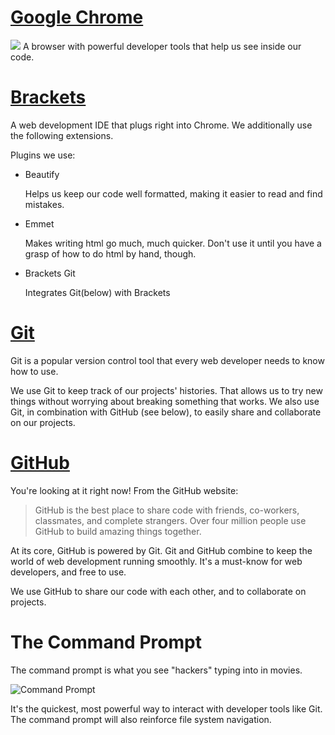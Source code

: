 [Google Chrome][Chrome]
==================
![](https://raw.githubusercontent.com/PitchEngine/code-wyoming/wiki/images/chrome.jpg)
A browser with powerful developer tools that help us see inside our code.

[Brackets][Brackets]
==================
A web development IDE that plugs right into Chrome. We additionally use the following extensions.

Plugins we use:

* Beautify

    Helps us keep our code well formatted, making it easier to read and find mistakes.
* Emmet

    Makes writing html go much, much quicker.
    Don't use it until you have a grasp of how to do html by hand, though.
* Brackets Git

   Integrates Git(below) with Brackets

[Git][Git]
==================
Git is a popular version control tool that every web developer needs to know how to use.

We use Git to keep track of our projects' histories. That allows us to try new things without worrying about breaking something that works.
We also use Git, in combination with GitHub (see below), to easily share and collaborate on our projects.

[GitHub][GitHub]
==================
You're looking at it right now!
From the GitHub website:

>GitHub is the best place to share code with friends, co-workers, classmates, and complete strangers. Over four million people use GitHub to build amazing things together.

At its core, GitHub is powered by Git. Git and GitHub combine to keep the world of web development running smoothly. It's a must-know for web developers, and free to use.

We use GitHub to share our code with each other, and to collaborate on projects.

The Command Prompt
==================
The command prompt is what you see "hackers" typing into in movies.

![Command Prompt][prompt]

It's the quickest, most powerful way to interact with developer tools like Git.
The command prompt will also reinforce file system navigation.

[brackets]: http://brackets.io       "Adobe Brackets"
[chrome]: http://google.com/chrome   "Google Chrome"
[git]: http://git-scm.com/           "Git Source Control Manager"
[github]: http://github.com          "GitHub"
[prompt]: https://raw.githubusercontent.com/PitchEngine/code-wyoming/wiki/images/cmdprompt.png "Command Prompt"